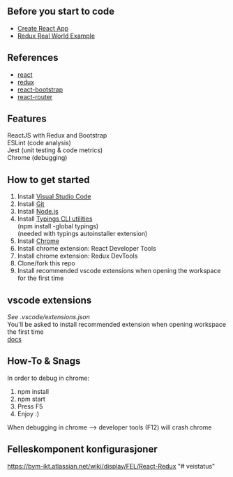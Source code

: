 ## Before you start to code
- [Create React App](https://github.com/facebookincubator/create-react-app)
- [Redux Real World Example](https://github.com/reactjs/redux/tree/master/examples/real-world)

## References
- [react](https://facebook.github.io/react/)
- [redux](http://redux.js.org/)
- [react-bootstrap](https://react-bootstrap.github.io/)
- [react-router](https://github.com/ReactTraining/react-router)

## Features
ReactJS with Redux and Bootstrap<br>
ESLint (code analysis)<br>
Jest (unit testing & code metrics)<br>
Chrome (debugging)<br>

## How to get started
1. Install [Visual Studio Code](https://code.visualstudio.com/)
2. Install [Git](https://git-scm.com/download)
3. Install [Node.js](https://nodejs.org/en/)
4. Install [Typings CLI utilities](https://github.com/typings/typings)<br>(npm install -global typings)<br>(needed with typings autoinstaller extension)
5. Install [Chrome](https://www.google.com/chrome/browser/desktop/index.html)
6. Install chrome extension: React Developer Tools
7. Install chrome extension: Redux DevTools
8. Clone/fork this repo
9. Install recommended vscode extensions when opening the workspace for the first time

## vscode extensions
*See .vscode/extensions.json*<br>
You'll be asked to install recommended extension when opening workspace the first time<br>
[docs](https://code.visualstudio.com/docs/editor/extension-gallery#_workspace-recommended-extensions)


## How-To & Snags
In order to debug in chrome:

1. npm install
2. npm start
3. Press F5
4. Enjoy :)

When debugging in chrome --> developer tools (F12) will crash chrome

## Felleskomponent konfigurasjoner
https://bym-ikt.atlassian.net/wiki/display/FEL/React-Redux
"# veistatus" 
